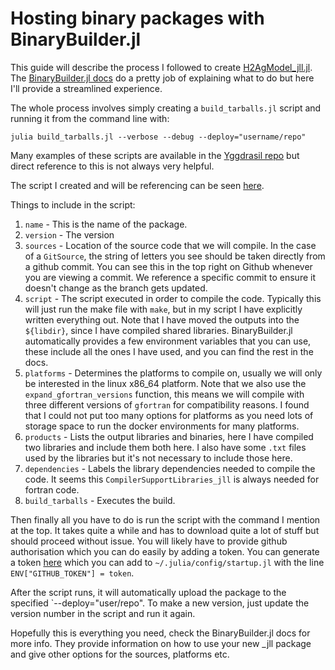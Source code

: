 # Hosting binary packages with BinaryBuilder.jl

This guide will describe the process I followed to create [H2AgModel_jll.jl](https://github.com/maurergroup/H2AgModel_jll.jl).
The [BinaryBuilder.jl docs](https://docs.binarybuilder.org/stable/) do a pretty job of explaining what to do but here I'll provide a streamlined experience.

The whole process involves simply creating a `build_tarballs.jl` script and running it from the command line with:

`julia build_tarballs.jl --verbose --debug --deploy="username/repo"`

Many examples of these scripts are available in the [Yggdrasil repo](https://github.com/JuliaPackaging/Yggdrasil) but direct reference to this
is not always very helpful.

The script I created and will be referencing can be seen [here](https://github.com/maurergroup/ML-model-repository/blob/master/H2_on_Ag111/build_tarballs.jl).

Things to include in the script:
1. `name` - This is the name of the package.
2. `version` - The version
3. `sources` - Location of the source code that we will compile. In the case of a `GitSource`, the string of letters you see should be
taken directly from a github commit. You can see this in the top right on Github whenever you are viewing a commit.
We reference a specific commit to ensure it doesn't change as the branch gets updated.
4. `script` - The script executed in order to compile the code. Typically this will just run the make file with `make`, but in my script I have explicitly written everything out. Note that I have moved the outputs into the `${libdir}`, since I have compiled shared libraries. BinaryBuilder.jl automatically provides a few environment variables that you can use, these include all the ones I have used, and you can find the rest in the docs.
5. `platforms` - Determines the platforms to compile on, usually we will only be interested in the linux x86_64 platform. Note that we also use the `expand_gfortran_versions` function, this means we will compile with three different versions of `gfortran` for compatibility reasons.
I found that I could not put too many options for platforms as you need lots of storage space to run the docker environments for many platforms.
6. `products` - Lists the output libraries and binaries, here I have compiled two libraries and include them both here.
I also have some `.txt` files used by the libraries but it's not necessary to include those here.
7. `dependencies` - Labels the library dependencies needed to compile the code. It seems this `CompilerSupportLibraries_jll` is always needed
for fortran code.
8. `build_tarballs` - Executes the build. 

Then finally all you have to do is run the script with the command I mention at the top. It takes quite a while and has to download quite a lot of stuff but should proceed without issue. You will likely have to provide github authorisation which you can do easily by adding a token.
You can generate a token [here](https://github.com/settings/tokens) which you can add to `~/.julia/config/startup.jl` with the line `ENV["GITHUB_TOKEN"] = token`.

After the script runs, it will automatically upload the package to the specified `--deploy="user/repo". To make a new version, just update the version number in the script and run it again.

Hopefully this is everything you need, check the BinaryBuilder.jl docs for more info. They provide information on how to use your new _jll package and give other options for the sources, platforms etc.
